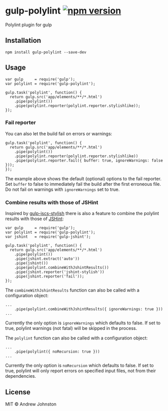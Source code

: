 # gulp-polylint [![npm version](https://badge.fury.io/js/gulp-polylint.svg)](https://badge.fury.io/js/gulp-polylint)

Polylint plugin for gulp

## Installation
```
npm install gulp-polylint --save-dev
```

## Usage
```
var gulp     = require('gulp');
var polylint = require('gulp-polylint');

gulp.task('polylint', function() {
  return gulp.src('app/elements/**/*.html')
    .pipe(polylint())
    .pipe(polylint.reporter(polylint.reporter.stylishlike));
});
```

### Fail reporter
You can also let the build fail on errors or warnings:
```
gulp.task('polylint', function() {
  return gulp.src('app/elements/**/*.html')
    .pipe(polylint())
    .pipe(polylint.reporter(polylint.reporter.stylishlike))
    .pipe(polylint.reporter.fail({ buffer: true, ignoreWarnings: false }));
});
```
The example above shows the default (optional) options to the fail reporter.
Set `buffer` to false to immediately fail the build after the first erroneous file. Do not fail on warnings with `ignoreWarnings` set to true.

### Combine results with those of JSHint
Inspired by [gulp-jscs-stylish](https://github.com/gonsfx/gulp-jscs-stylish#combine-results-with-those-of-jshint) there is also a feature to combine the polylint results with those of [JSHint](https://github.com/spalger/gulp-jshint):
```
var gulp     = require('gulp');
var polylint = require('gulp-polylint');
var jshint   = require('gulp-jshint');

gulp.task('polylint', function() {
  return gulp.src('app/elements/**/*.html')
    .pipe(polylint())
    .pipe(jshint.extract('auto'))
    .pipe(jshint())
    .pipe(polylint.combineWithJshintResults())
    .pipe(jshint.reporter('jshint-stylish'))
    .pipe(jshint.reporter('fail'));
});
```
The `combineWithJshintResults` function can also be called with a configuration object:
```
...
    .pipe(polylint.combineWithJshintResults({ ignoreWarnings: true }))
...
```

Currently the only option is `ignoreWarnings` which defaults to false. If set to true, polylint warnings (not fatal) will be skipped in the process.


The `polylint` function can also be called with a configuration object:
```
...
    .pipe(polylint({ noRecursion: true }))
...
```
Currently the only option is `noRecursion` which defaults to false. If set to true, polylint will only report errors on specified input files, not from their dependencies.


## License
MIT © Andrew Johnston
